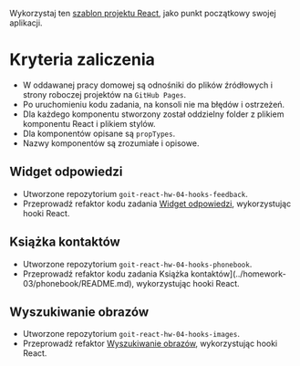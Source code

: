 Wykorzystaj ten [szablon projektu React](https://github.com/goitacademy/react-homework-template#readme), jako punkt początkowy swojej aplikacji.

# Kryteria zaliczenia

- W oddawanej pracy domowej są odnośniki do plików źródłowych i strony roboczej projektów na `GitHub Pages`.
- Po uruchomieniu kodu zadania, na konsoli nie ma błędów i ostrzeżeń.
- Dla każdego komponentu stworzony został oddzielny folder z plikiem komponentu React i plikiem stylów.
- Dla komponentów opisane są `propTypes`.
- Nazwy komponentów są zrozumiałe i opisowe.

## Widget odpowiedzi

- Utworzone repozytorium `goit-react-hw-04-hooks-feedback`.
- Przeprowadź refaktor kodu zadania [Widget odpowiedzi](../homework-02/feedback/README.md), wykorzystując hooki React.

## Książka kontaktów

- Utworzone repozytorium `goit-react-hw-04-hooks-phonebook`. 
- Przeprowadź refaktor kodu zadania Książka kontaktów](../homework-03/phonebook/README.md), wykorzystując hooki React.

## Wyszukiwanie obrazów

- Utworzone repozytorium `goit-react-hw-04-hooks-images`.
- Przeprowadź refaktor [Wyszukiwanie obrazów](../homework-03/image-finder/README.md), wykorzystując hooki React.
